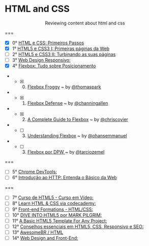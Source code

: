 # HTML and CSS 
<p align="center">
	Reviewing content about html and css
</p>
===

* [x]  0° [HTML e CSS: Primeiros Passos](https://www.alura.com.br/curso-online-html-e-css "Curso de introdução")
* [x]  1° [HTML5 e CSS3 I: Primeiras páginas da Web](https://www.alura.com.br/curso-online-introducao-html-css "Curso I - Basico")
* [ ]  2° [HTML5 e CSS3 II: Turbinando as suas páginas](https://www.alura.com.br/curso-online-avancando-html-css "Curso II - Intermediario")
* [ ]  3° [Web Design Responsivo:](https://www.alura.com.br/curso-online-web-design-responsivo "Curso de RWD")
* [x]  4° [Flexbox: Tudo sobre Posicionamento](https://www.alura.com.br/curso-online-posicione-elementos-com-flexbox "Curso de flexbox da Alura")
  
  - * [x] 0. [Flexbox Froggy](http://flexboxfroggy.com/ "A game for learning CSS flexbox") ~ by [@thomaspark](https://github.com/thomaspark)
  - * [x] 1. [Flexbox Defense](http://www.flexboxdefense.com/ "Another game for learning CSS flexbox :P") ~ by [@channingallen](https://github.com/channingallen)
  - * [x] 2. [A Complete Guide to Flexbox](https://css-tricks.com/snippets/css/a-guide-to-flexbox/ "A Complete Guide to Flexbox") ~ by [@chriscoyier](https://github.com/chriscoyier)
  - * [ ] 3. [Understanding Flexbox](https://medium.freecodecamp.com/understanding-flexbox-everything-you-need-to-know-b4013d4dc9af#.4zy3sjcvg "Everything you need to know about flexbox") ~ by [@ohansemmanuel](https://medium.freecodecamp.com/@ohansemmanuel)
   - * [ ] 3. [Flexbox por DPW ](http://desenvolvimentoparaweb.com/css/flexbox/ "Saiba mais sobre Flexbox através de explicações detalhadas e exemplos de código.") ~ by [@tarciozemel](https://github.com/tarciozemel)
  
===

* [ ]  5° [Chrome DevTools:](https://www.alura.com.br/curso-online-chrome-devtools "Devtools - inspecionando e depurando páginas Web")
* [ ]  6° [Introdução ao HTTP: Entenda o Básico da Web](https://www.alura.com.br/curso-online-fundamentos-http "Entendendo o Básico de HTTP")

===

* [ ]  7° [Curso de HTML5 - Curso em Vídeo:](http://www.cursoemvideo.com/course/curso-de-html5/ "Curso de HTML5 por Gustavo Guanabara")
* [ ]  8° [Learn HTML & CSS via codecademy: ](https://www.codecademy.com/learn/web "by CodeCademy")
* [ ]  9° [Front-end Formations - HTML/CSS:](https://www.codeschool.com/courses/front-end-formations "by CodeSchool")
* [ ] 10° [DIVE INTO HTML5 por MARK PILGRIM:](https://diveintohtml5.com.br/ "100% traduzido pela comunidade BR")
* [ ] 11° [A Basic HTML5 Template For Any Project:](https://www.sitepoint.com/a-basic-html5-template/ "via SitePoint")
* [ ] 12° [Conselhos essenciais em HTML5, CSS, Responsivo e SEO:](http://imasters.com.br/front-end/css/conselhos-essenciais-em-html5-css-responsivo-e-seo/ "via iMasters")
* [ ] 13° [AwesomeBR / HTML](http://awesome-br.com/#/html)
* [ ] 14° [Web Design and Front-End:](https://anarute.gitbooks.io/web-design-para-iniciantes/content/index.html)
